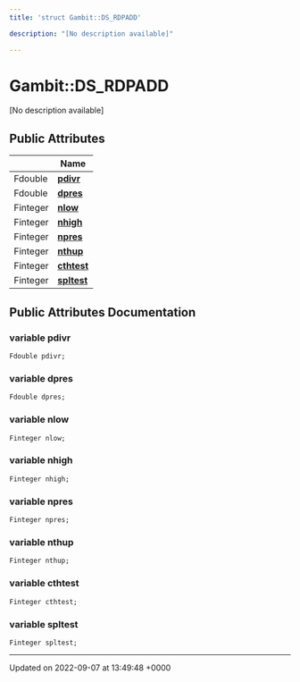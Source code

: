 ```yaml
---
title: 'struct Gambit::DS_RDPADD'

description: "[No description available]"

---
```


# Gambit::DS_RDPADD





[No description available]

## Public Attributes

|                | Name           |
| -------------- | -------------- |
| Fdouble | **[pdivr](/documentation/code/classes/structgambit_1_1ds__rdpadd/#variable-pdivr)**  |
| Fdouble | **[dpres](/documentation/code/classes/structgambit_1_1ds__rdpadd/#variable-dpres)**  |
| Finteger | **[nlow](/documentation/code/classes/structgambit_1_1ds__rdpadd/#variable-nlow)**  |
| Finteger | **[nhigh](/documentation/code/classes/structgambit_1_1ds__rdpadd/#variable-nhigh)**  |
| Finteger | **[npres](/documentation/code/classes/structgambit_1_1ds__rdpadd/#variable-npres)**  |
| Finteger | **[nthup](/documentation/code/classes/structgambit_1_1ds__rdpadd/#variable-nthup)**  |
| Finteger | **[cthtest](/documentation/code/classes/structgambit_1_1ds__rdpadd/#variable-cthtest)**  |
| Finteger | **[spltest](/documentation/code/classes/structgambit_1_1ds__rdpadd/#variable-spltest)**  |

## Public Attributes Documentation

### variable pdivr

```
Fdouble pdivr;
```


### variable dpres

```
Fdouble dpres;
```


### variable nlow

```
Finteger nlow;
```


### variable nhigh

```
Finteger nhigh;
```


### variable npres

```
Finteger npres;
```


### variable nthup

```
Finteger nthup;
```


### variable cthtest

```
Finteger cthtest;
```


### variable spltest

```
Finteger spltest;
```


-------------------------------

Updated on 2022-09-07 at 13:49:48 +0000
